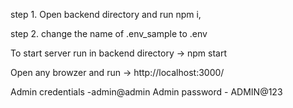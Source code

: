 step 1. Open backend directory and run npm i,

step 2. change the name of .env_sample to .env 

To start server run in backend directory -> npm start 



Open any browzer and run -> http://localhost:3000/

Admin credentials -admin@admin 
Admin password - ADMIN@123

